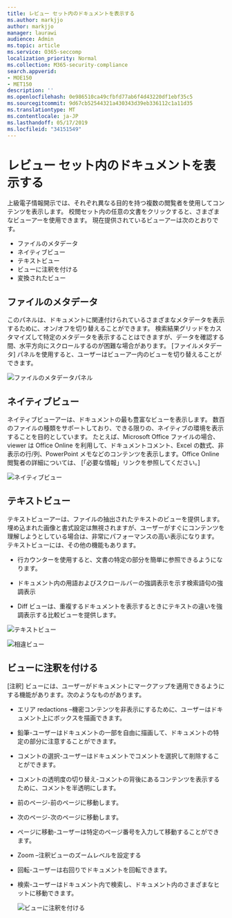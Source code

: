 ```yaml
---
title: レビュー セット内のドキュメントを表示する
ms.author: markjjo
author: markjjo
manager: laurawi
audience: Admin
ms.topic: article
ms.service: O365-seccomp
localization_priority: Normal
ms.collection: M365-security-compliance
search.appverid:
- MOE150
- MET150
description: ''
ms.openlocfilehash: 0e986510ca49cfbfd77ab6f4d43220df1ebf35c5
ms.sourcegitcommit: 9d67cb52544321a430343d39eb336112c1a11d35
ms.translationtype: MT
ms.contentlocale: ja-JP
ms.lasthandoff: 05/17/2019
ms.locfileid: "34151549"
---
```

# <a name="view-documents-in-a-review-set"></a>レビュー セット内のドキュメントを表示する

上級電子情報開示では、それぞれ異なる目的を持つ複数の閲覧者を使用してコンテンツを表示します。 校閲セット内の任意の文書をクリックすると、さまざまなビューアーを使用できます。 現在提供されているビューアーは次のとおりです。

- ファイルのメタデータ
- ネイティブビュー
- テキストビュー
- ビューに注釈を付ける
- 変換されたビュー

## <a name="file-metadata"></a>ファイルのメタデータ

このパネルは、ドキュメントに関連付けられているさまざまなメタデータを表示するために、オン/オフを切り替えることができます。 検索結果グリッドをカスタマイズして特定のメタデータを表示することはできますが、データを確認する間、水平方向にスクロールするのが困難な場合があります。 [ファイルメタデータ] パネルを使用すると、ユーザーはビューアー内のビューを切り替えることができます。

![ファイルのメタデータパネル
](../media/Reviewimage2.png)

## <a name="native-view"></a>ネイティブビュー

ネイティブビューアーは、ドキュメントの最も豊富なビューを表示します。 数百のファイルの種類をサポートしており、できる限りの、ネイティブの環境を表示することを目的としています。 たとえば、Microsoft Office ファイルの場合、viewer は Office Online を利用して、ドキュメントコメント、Excel の数式、非表示の行/列、PowerPoint メモなどのコンテンツを表示します。Office Online 閲覧者の詳細については、 \[「必要な情報」リンクを参照してください。\]

![ネイティブビュー
](../media/Reviewimage3.png)

## <a name="text-view"></a>テキストビュー

テキストビューアーは、ファイルの抽出されたテキストのビューを提供します。 埋め込まれた画像と書式設定は無視されますが、ユーザーがすぐにコンテンツを理解しようとしている場合は、非常にパフォーマンスの高い表示になります。 テキストビューには、その他の機能もあります。

  - 行カウンターを使用すると、文書の特定の部分を簡単に参照できるようになります。

  - ドキュメント内の用語およびスクロールバーの強調表示を示す検索語句の強調表示

  - Diff ビューは、重複するドキュメントを表示するときにテキストの違いを強調表示する比較ビューを提供します。

![テキストビュー
](../media/Reviewimage4.png)

![相違ビュー
](../media/Reviewimage5.png)

## <a name="annotate-view"></a>ビューに注釈を付ける

[注釈] ビューには、ユーザーがドキュメントにマークアップを適用できるようにする機能があります。次のようなものがあります。

  - エリア redactions –機密コンテンツを非表示にするために、ユーザーはドキュメント上にボックスを描画できます。

  - 鉛筆-ユーザーはドキュメントの一部を自由に描画して、ドキュメントの特定の部分に注意することができます。

  - コメントの選択-ユーザーはドキュメントでコメントを選択して削除することができます。

  - コメントの透明度の切り替え-コメントの背後にあるコンテンツを表示するために、コメントを半透明にします。

  - 前のページ-前のページに移動します。

  - 次のページ-次のページに移動します。

  - ページに移動-ユーザーは特定のページ番号を入力して移動することができます。

  - Zoom –注釈ビューのズームレベルを設定する

  - 回転-ユーザーは右回りでドキュメントを回転できます。

  - 検索-ユーザーはドキュメント内で検索し、ドキュメント内のさまざまなヒットに移動できます。
    
    ![ビューに注釈を付ける
    ](../media/Reviewimage1.png)